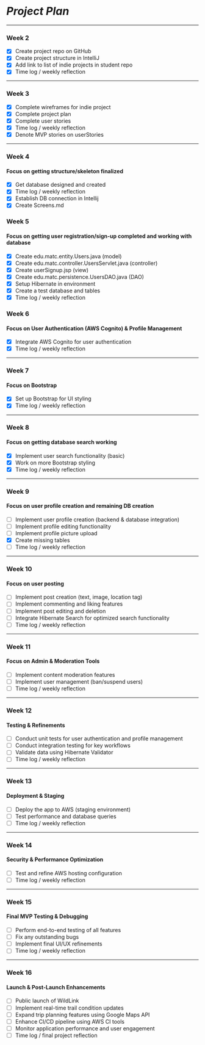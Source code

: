 # *Project Plan*

---

### Week 2

 - [X] Create project repo on GitHub
 - [X] Create project structure in IntelliJ
 - [X] Add link to list of indie projects in student repo
 - [X] Time log / weekly reflection

---

### Week 3

- [X] Complete wireframes for indie project
- [X] Complete project plan
- [X] Complete user stories
- [X] Time log / weekly reflection
- [X] Denote MVP stories on userStories

---

### Week 4

#### Focus on getting structure/skeleton finalized

- [X] Get database designed and created
- [X] Time log / weekly reflection
- [X] Establish DB connection in Intellij
- [X] Create Screens.md

### Week 5

#### Focus on getting user registration/sign-up completed and working with database

- [X] Create edu.matc.entity.Users.java (model)
- [X] Create edu.matc.controller.UsersServlet.java (controller)
- [X] Create userSignup.jsp (view)
- [X] Create edu.matc.persistence.UsersDAO.java (DAO)
- [X] Setup Hibernate in environment
- [X] Create a test database and tables
- [X] Time log / weekly reflection

### Week 6  

#### Focus on User Authentication (AWS Cognito) & Profile Management  

- [X] Integrate AWS Cognito for user authentication
- [X] Time log / weekly reflection  

---

### Week 7  

#### Focus on Bootstrap  
 
- [X] Set up Bootstrap for UI styling  
- [X] Time log / weekly reflection  

---

### Week 8  

#### Focus on getting database search working

- [X] Implement user search functionality (basic)
- [X] Work on more Bootstrap styling
- [X] Time log / weekly reflection  

---

### Week 9  

#### Focus on user profile creation and remaining DB creation

- [ ] Implement user profile creation (backend & database integration)
- [ ] Implement profile editing functionality
- [ ] Implement profile picture upload
- [X] Create missing tables
- [ ] Time log / weekly reflection  

---

### Week 10  

#### Focus on user posting

- [ ] Implement post creation (text, image, location tag)
- [ ] Implement commenting and liking features
- [ ] Implement post editing and deletion
- [ ] Integrate Hibernate Search for optimized search functionality  
- [ ] Time log / weekly reflection  

---

### Week 11  

#### Focus on Admin & Moderation Tools  

- [ ] Implement content moderation features  
- [ ] Implement user management (ban/suspend users)  
- [ ] Time log / weekly reflection  

---

### Week 12  

#### Testing & Refinements  

- [ ] Conduct unit tests for user authentication and profile management  
- [ ] Conduct integration testing for key workflows  
- [ ] Validate data using Hibernate Validator  
- [ ] Time log / weekly reflection  

---

### Week 13  

#### Deployment & Staging  

- [ ] Deploy the app to AWS (staging environment)  
- [ ] Test performance and database queries
- [ ] Time log / weekly reflection  

---

### Week 14  

#### Security & Performance Optimization  

- [ ] Test and refine AWS hosting configuration  
- [ ] Time log / weekly reflection  

---

### Week 15  

#### Final MVP Testing & Debugging  

- [ ] Perform end-to-end testing of all features  
- [ ] Fix any outstanding bugs  
- [ ] Implement final UI/UX refinements  
- [ ] Time log / weekly reflection  

---

### Week 16  

#### Launch & Post-Launch Enhancements  

- [ ] Public launch of WildLink  
- [ ] Implement real-time trail condition updates  
- [ ] Expand trip planning features using Google Maps API  
- [ ] Enhance CI/CD pipeline using AWS CI tools  
- [ ] Monitor application performance and user engagement  
- [ ] Time log / final project reflection  
